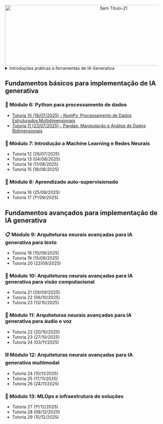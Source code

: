 <div align="center">

<img width="700" height="200" alt="Sem Título-21" src="https://github.com/user-attachments/assets/fdd62f2d-ec6f-4466-bf7e-53da3d927da2" />

</div>

<details>
 <summary> Introduções práticas a ferramentas de IA Generativa </summary>

### 📝 Módulo 1: Ferramentas generativas para Texto

- [Tutoria 1 (14/05/2025) - Introdução à geração de texto com modelos de linguagem](https://github.com/brunamota/Esp-AKCIT/blob/main/Slides/M1%20-%20Introdu%C3%A7%C3%A3o%20%C3%A0%20gera%C3%A7%C3%A3o%20de%20texto%20com%20modelos%20de%20linguagem_compressed.pdf)

- [Tutoria 2 (21/05/2025) - Automação estratégica para rotinas coorporaativas](https://github.com/brunamota/Esp-AKCIT/blob/main/Slides/M1%20-%20Automa%C3%A7%C3%A3o%20estrat%C3%A9gica%20para%20rotinas%20coorporativa_compressed.pdf)

### 🖼️ Módulo 2: Ferramentas Generativas para Arte Digital

- [Tutoria 3 (28/05/2025) - Ferramentas para geração de imagem digital](https://github.com/brunamota/Esp-AKCIT/blob/main/Slides/M2%20-%20Ferramentas%20para%20gera%C3%A7%C3%A3o%20de%20imagem%20digital_compressed.pdf)
- [Tutoria 4 (04/06/2025) - Engenharia de Prompts para criação de arte digita](https://github.com/brunamota/Esp-AKCIT/blob/main/Slides/M2%20-%20Engenharia%20de%20Prompts%20para%20cria%C3%A7%C3%A3o%20de%20arte%20digital_compressed.pdf)

### 🗣️ Módulo 3: Ferramentas generativas para Áudio, Voz e Música

- [Tutoria 5 (11/06/2025) - Aplicação das Ferramentas generativa para áudio](https://github.com/brunamota/Esp-AKCIT/blob/main/Slides/M3%20-%20Aplica%C3%A7%C3%A3o%20das%20Ferramentas%20generativa%20para%20%C3%A1udio_compressed.pdf)
- [Tutoria 6 (18/06/2025)- Panorama das ferramentas generativas para áudio](https://github.com/brunamota/Esp-AKCIT/blob/main/Slides/M3%20-%20Panorama%20das%20ferramentas%20generativas%20para%20%C3%A1udio_compressed.pdf)

### 🔗 Módulo 4: Conectando Mundos com IA Multimodal

- [Tutoria 7 (25/06/2025) - Aplicação das Ferramentas Multimodais](https://github.com/brunamota/Esp-AKCIT/blob/main/Slides/M4%20-%20Aplica%C3%A7%C3%A3o%20das%20Ferramentas%20Multimodais_compressed.pdf)
- [Tutoria 8 (02/07/2025) - Implicações éticas na IA com base em casos de uso](https://github.com/brunamota/Esp-AKCIT/blob/main/Slides/M4%20-%20Implica%C3%A7%C3%B5es%20%C3%A9ticas%20na%20IA%20com%20base%20em%20casos%20de%20uso_compressed.pdf)

### ⚖️ Módulo 5: Implicações Éticas da IA Generativa

- [Tutoria 9 (09/07/2025) - Éticas e responsabilidade na IA Generativa](https://github.com/brunamota/Esp-AKCIT/blob/main/Slides/M5%20-%20%C3%89ticas%20e%20responsabilidade%20na%20IA%20Generativa_compressed.pdf)

</details>

## Fundamentos básicos para implementação de IA generativa

### 🐍 Módulo 6: Python para processamento de dados

- [Tutoria 10 (16/07/2025) - NumPy: Processamento de Dados Estruturados Multidimensionais](https://github.com/brunamota/Esp-AKCIT/blob/main/Documentos/M6%20-%20Numpy.md)
- [Tutoria 11 (23/07/2025) - Pandas: Manipulação e Análise de Dados Bidimensionais](https://github.com/brunamota/Esp-AKCIT/blob/main/Documentos/M6%20-%20Pandas.md)

### 🧠 Módulo 7: Introdução a Machine Learning e Redes Neurais

- Tutoria 12 (28/07/2025)
- Tutoria 13 (04/08/2025)
- Tutoria 14 (11/08/2025)
- Tutoria 15 (18/08/2025)

### 🦾 Módulo 8: Aprendizado auto-supervisionado

- Tutoria 16 (25/08/2025)
- Tutoria 17 (1º/09/2025)

## Fundamentos avançados para implementação de IA generativa

### 📋 Módulo 9: Arquiteturas neurais avançadas para IA generativa para texto

- Tutoria 18 (10/09/2025)
- Tutoria 19 (15/09/2025)
- Tutoria 20 (22/09/2025)

### 👀 Módulo 10: Arquiteturas neurais avançadas para IA generativa para visão computacional

- Tutoria 21 (29/09/2025)
- Tutoria 22 (06/10/2025)
- Tutoria 23 (13/10/2025)

### 📣 Módulo 11: Arquiteturas neurais avançadas para IA generativa para áudio e voz

- Tutoria 22 (20/10/2025)
- Tutoria 23 (27/10/2025)
- Tutoria 24 (03/11/2025)

### ⛓️ Módulo 12: Arquiteturas neurais avançadas para IA generativa multimodal

- Tutoria 24 (10/11/2025)
- Tutoria 25 (17/11/2025)
- Tutoria 26 (24/11/2025)
  
### 🚧 Módulo 13: MLOps e infraestrutura de soluções

- Tutoria 27 (1º/12/2025)
- Tutoria 28 (08/12/2025)
- Tutoria 29 (15/12/2025)
